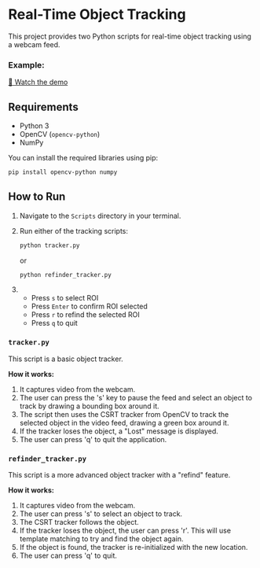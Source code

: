 # Real-Time Object Tracking

This project provides two Python scripts for real-time object tracking using a webcam feed.
### Example:


[🎥 Watch the demo](./Test.mp4)
## Requirements

*   Python 3
*   OpenCV (`opencv-python`)
*   NumPy

You can install the required libraries using pip:

```bash
pip install opencv-python numpy
```

## How to Run

1.  Navigate to the `Scripts` directory in your terminal.
2.  Run either of the tracking scripts:

    ```bash
    python tracker.py
    ```

    or

    ```bash
    python refinder_tracker.py
    ```
3. - Press `s` to select ROI
   - Press `Enter` to confirm ROI selected
   - Press `r` to refind the selected ROI
   - Press `q` to quit

### `tracker.py`

This script is a basic object tracker.

**How it works:**

1.  It captures video from the webcam.
2.  The user can press the 's' key to pause the feed and select an object to track by drawing a bounding box around it.
3.  The script then uses the CSRT tracker from OpenCV to track the selected object in the video feed, drawing a green box around it.
4.  If the tracker loses the object, a "Lost" message is displayed.
5.  The user can press 'q' to quit the application.

### `refinder_tracker.py`

This script is a more advanced object tracker with a "refind" feature.

**How it works:**

1.  It captures video from the webcam.
2.  The user can press 's' to select an object to track.
3.  The CSRT tracker follows the object.
4.  If the tracker loses the object, the user can press 'r'. This will use template matching to try and find the object again.
5.  If the object is found, the tracker is re-initialized with the new location.
6.  The user can press 'q' to quit.



